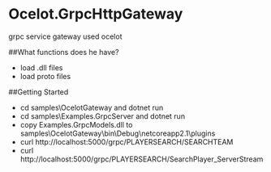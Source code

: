 # Ocelot.GrpcHttpGateway
grpc service gateway used ocelot



##What functions does he have?

* load .dll files
* load proto files

##Getting Started

* cd samples\OcelotGateway and dotnet run
* cd samples\Examples.GrpcServer  and dotnet run
* copy Examples.GrpcModels.dll to samples\OcelotGateway\bin\Debug\netcoreapp2.1\plugins
* curl http://localhost:5000/grpc/PLAYERSEARCH/SEARCHTEAM
* curl http://localhost:5000/grpc/PLAYERSEARCH/SearchPlayer_ServerStream
